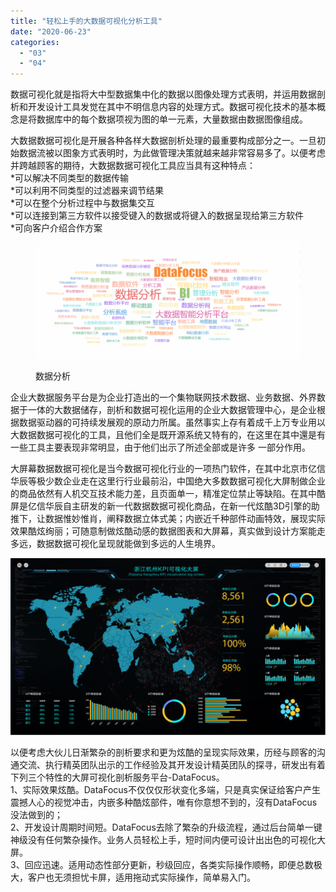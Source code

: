 ```yaml
---
title: "轻松上手的大数据可视化分析工具"
date: "2020-06-23"
categories: 
  - "03"
  - "04"
---
```


数据可视化就是指将大中型数据集中化的数据以图像处理方式表明，并运用数据剖析和开发设计工具发觉在其中不明信息内容的处理方式。数据可视化技术的基本概念是将数据库中的每个数据项视为图的单一元素，大量数据由数据图像组成。

  
大数据数据可视化是开展各种各样大数据剖析处理的最重要构成部分之一。一旦初始数据流被以图象方式表明时，为此做管理决策就越来越非常容易多了。以便考虑并跨越顾客的期待，大数据数据可视化工具应当具有这种特点：  
\*可以解决不同类型的数据传输  
\*可以利用不同类型的过滤器来调节结果  
\*可以在整个分析过程中与数据集交互  
\*可以连接到第三方软件以接受键入的数据或将键入的数据呈现给第三方软件  
\*可向客户介绍合作方案

<figure>

![数据分析](images/word-image-144-1024x450.png)

<figcaption>

数据分析

</figcaption>

</figure>

企业大数据服务平台是为企业打造出的一个集物联网技术数据、业务数据、外界数据于一体的大数据储存，剖析和数据可视化运用的企业大数据管理中心，是企业根据数据驱动器的可持续发展观的原动力所属。虽然事实上存有着成千上万专业用以大数据数据可视化的工具，且他们全是既开源系统又特有的，在这里在其中還是有一些工具主要表现非常明显，由于他们出示了所述全部或是许多 一部分作用。

大屏幕数据数据可视化是当今数据可视化行业的一项热门软件，在其中北京市亿信华辰等极少数企业走在这里行行业最前沿，中国绝大多数数据可视化大屏制做企业的商品依然有人机交互技术能力差，且页面单一，精准定位禁止等缺陷。在其中酷屏是亿信华辰自主研发的新一代数据数据可视化商品，在新一代炫酷3D引擎的助推下，让数据惟妙惟肖，阐释数据立体式美；内嵌近千种部件动画特效，展现实际效果酷炫绚丽；可随意制做炫酷动感的数据图表和大屏幕，真实做到设计方案能走多远，数据数据可视化呈现就能做到多远的人生境界。

![1591613341(1)](images/15916133411-1024x575.png)

以便考虑大伙儿日渐繁杂的剖析要求和更为炫酷的呈现实际效果，历经与顾客的沟通交流、执行精英团队出示的工作经验及其开发设计精英团队的探寻，研发出有着下列三个特性的大屏可视化剖析服务平台-DataFocus。  
1、实际效果炫酷。DataFocus不仅仅仅形状变化多端，只是真实保证给客户产生震撼人心的视觉冲击，内嵌多种酷炫部件，唯有你意想不到的，沒有DataFocus没法做到的；  
2、开发设计周期时间短。DataFocus去除了繁杂的升级流程，通过后台简单一键神级没有任何繁杂操作。业务人员轻松上手，短时间内便可设计出出色的可视化大屏。  
3、回应迅速。适用动态性部分更新，秒级回应，各类实际操作顺畅，即便总数极大，客户也无须担忧卡屏，适用拖动式实际操作，简单易入门。
